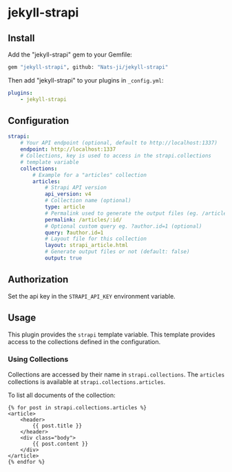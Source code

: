 # jekyll-strapi

## Install

Add the "jekyll-strapi" gem to your Gemfile:

```sh
gem "jekyll-strapi", github: "Nats-ji/jekyll-strapi"
```

Then add "jekyll-strapi" to your plugins in `_config.yml`:

```yml
plugins:
    - jekyll-strapi
```

## Configuration

```yaml
strapi:
    # Your API endpoint (optional, default to http://localhost:1337)
    endpoint: http://localhost:1337
    # Collections, key is used to access in the strapi.collections
    # template variable
    collections:
        # Example for a "articles" collection
        articles:
            # Strapi API version
            api_version: v4
            # Collection name (optional)
            type: article
            # Permalink used to generate the output files (eg. /articles/:id).
            permalink: /articles/:id/
            # Optional custom query eg. ?author.id=1 (optional)
            query: ?author.id=1
            # Layout file for this collection
            layout: strapi_article.html
            # Generate output files or not (default: false)
            output: true
```

## Authorization

Set the api key in the `STRAPI_API_KEY` environment variable.

## Usage

This plugin provides the `strapi` template variable. This template provides access to the collections defined in the configuration.

### Using Collections

Collections are accessed by their name in `strapi.collections`. The `articles` collections is available at `strapi.collections.articles`.

To list all documents of the collection:

```
{% for post in strapi.collections.articles %}
<article>
    <header>
        {{ post.title }}
    </header>
    <div class="body">
        {{ post.content }}
    </div>
</article>
{% endfor %}
```
